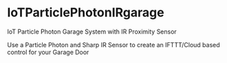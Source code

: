 # IoTParticlePhotonIRgarage
IoT Particle Photon Garage System with IR Proximity Sensor

Use a Particle Photon and Sharp IR Sensor to create an IFTTT/Cloud based control for your Garage Door
